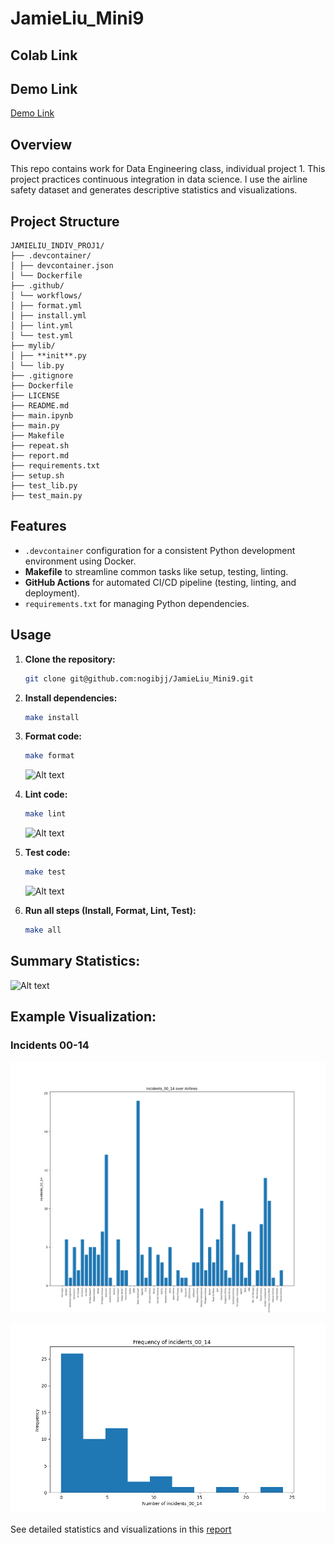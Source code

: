 # JamieLiu_Mini9

## Colab Link

## Demo Link

[Demo Link](https://youtu.be/CilIVwqyJcU)

## Overview

This repo contains work for Data Engineering class, individual project 1. This project practices continuous integration in data science. I use the airline safety dataset and generates descriptive statistics and visualizations.

## Project Structure

```
JAMIELIU_INDIV_PROJ1/
├── .devcontainer/
│ ├── devcontainer.json
│ └── Dockerfile
├── .github/
│ └── workflows/
│ ├── format.yml
│ ├── install.yml
│ ├── lint.yml
│ └── test.yml
├── mylib/
│ ├── **init**.py
│ └── lib.py
├── .gitignore
├── Dockerfile
├── LICENSE
├── README.md
├── main.ipynb
├── main.py
├── Makefile
├── repeat.sh
├── report.md
├── requirements.txt
├── setup.sh
├── test_lib.py
├── test_main.py
```

## Features

- `.devcontainer` configuration for a consistent Python development environment using Docker.
- **Makefile** to streamline common tasks like setup, testing, linting.
- **GitHub Actions** for automated CI/CD pipeline (testing, linting, and deployment).
- `requirements.txt` for managing Python dependencies.

## Usage

1. **Clone the repository:**

   ```bash
   git clone git@github.com:nogibjj/JamieLiu_Mini9.git
   ```

2. **Install dependencies:**

   ```bash
   make install
   ```

3. **Format code:**

   ```bash
   make format
   ```

   ![Alt text](format.png)

4. **Lint code:**

   ```bash
   make lint
   ```

   ![Alt text](lint.png)

5. **Test code:**

   ```bash
   make test
   ```

   ![Alt text](test.png)

6. **Run all steps (Install, Format, Lint, Test):**

   ```bash
   make all
   ```

## **Summary Statistics**:

![Alt text](statistics.png)

## **Example Visualization**:

### Incidents 00-14

![Incidents 00-14](incidents_00_14.png)

![Incidents 00-14](Frequency_incidents_00_14_hist.png)

See detailed statistics and visualizations in this [report](/report.md)
